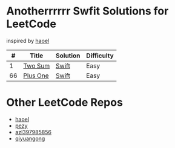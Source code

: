 # Anotherrrrrr Swfit Solutions for LeetCode

inspired by [haoel](https://github.com/haoel/leetcode)

|  #  | Title | Solution | Difficulty |
| --- | ----- | --------- | ---------- |
|1|[Two Sum](https://leetcode.com/problems/two-sum/)|[Swift](./Swift/0001-Two%20Sum.playground/Contents.swift)|Easy|
|66|[Plus One](https://leetcode.com/problems/plus-one/)|[Swift](./Swift/0066-Plus%20One.playground/Contents.swift)|Easy|

# Other LeetCode Repos

- [haoel](https://github.com/haoel/leetcode)
- [pezy](https://github.com/pezy/LeetCode)
- [azl397985856](https://github.com/azl397985856/leetcode)
- [qiyuangong](https://github.com/qiyuangong/leetcode)
